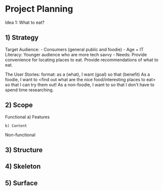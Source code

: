 # Project Planning

Idea 1: What to eat?

## 1) Strategy

Target Audience:
    - Consumers (general public and foodie)
    - Age + IT Literacy: Younger audience who are more tech savvy
    - Needs: Provide convenience for locating places to eat. Provide recommendations of what to eat.

The User Stories:
format: as a (what), I want (goal) so that (benefit)
    As a foodie, I want to <find out what are the nice food/interesting places to eat> so that I can try them out!
    As a non-foodie, I want to <find out the nearest place to eat around me> so that I don't have to spend time researching.


## 2) Scope

Functional
    a) Features


    b) Content


Non-functional



## 3) Structure




## 4) Skeleton




## 5) Surface
